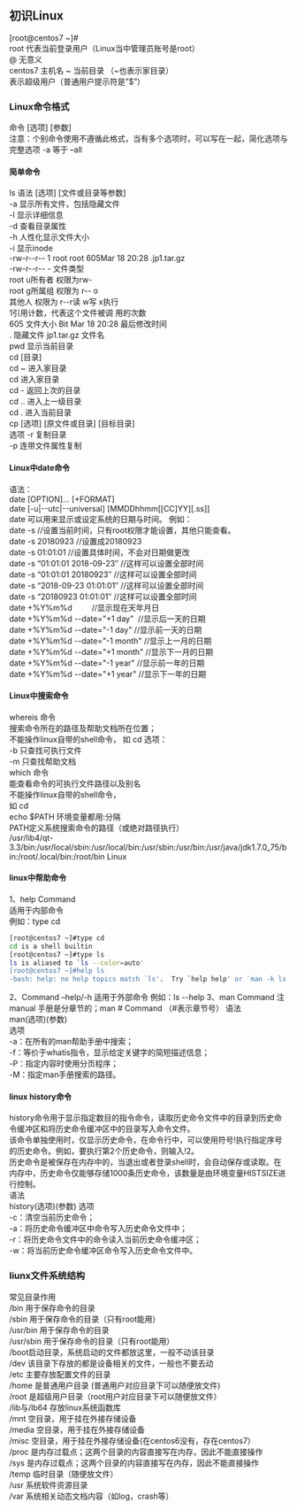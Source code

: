## 初识Linux  
[root@centos7 ~]#   
root 代表当前登录用户（Linux当中管理员账号是root）   
@ 无意义   
centos7 主机名 ~ 当前目录 （~也表示家目录）  
 表示超级用户（普通用户提示符是”$”）  
### Linux命令格式
  命令 [选项] [参数]   
注意：个别命令使用不遵循此格式，当有多个选项时，可以写在一起，简化选项与完整选项 -a 等于 –all  
#### 简单命令   
 ls 语法 [选项] [文件或目录等参数]      
-a 显示所有文件，包括隐藏文件  
 -l 显示详细信息   
-d 查看目录属性   
-h 人性化显示文件大小  
-i 显示inode   
-rw-r--r-- 1 root root 605Mar 18 20:28 .jp1.tar.gz   
-rw-r--r-- - 文件类型   
 root u所有者 权限为rw-  
root g所属组 权限为 r-- o      
其他人 权限为 r--r读 w写 x执行                  
 1引用计数，代表这个文件被调 用的次数                 
605 文件大小 Bit Mar 18     20:28 最后修改时间   
 . 隐藏文件 jp1.tar.gz 文件名    
 pwd 显示当前目录     
cd [目录]   
cd ~ 进入家目录   
cd 进入家目录   
cd - 返回上次的目录   
cd .. 进入上一级目录   
cd . 进入当前目录  
cp [选项] [原文件或目录] [目标目录]  
选项 -r 复制目录   
-p 连带文件属性复制 
#### Linux中date命令    
语法：   
date [OPTION]... [+FORMAT]                
date [-u|--utc|--universal] [MMDDhhmm[[CC]YY][.ss]]     
date 可以用来显示或设定系统的日期与时间。
例如：     
date -s //设置当前时间，只有root权限才能设置，其他只能查看。     
date -s 20180923 //设置成20180923   
date -s 01:01:01 //设置具体时间，不会对日期做更改    
date -s “01:01:01   2018-09-23″ //这样可以设置全部时间    
date -s “01:01:01 20180923″  //这样可以设置全部时间     
date -s “2018-09-23   01:01:01″ //这样可以设置全部时间    
date -s “20180923 01:01:01″  //这样可以设置全部时间    
date +%Y%m%d           //显示现在天年月日      
date +%Y%m%d --date="+1 day"  //显示后一天的日期    
date +%Y%m%d --date="-1 day" //显示前一天的日期    
date +%Y%m%d --date="-1 month" //显示上一月的日期    
date +%Y%m%d --date="+1 month" //显示下一月的日期    
date +%Y%m%d --date="-1 year" //显示前一年的日期     
date +%Y%m%d --date="+1 year" //显示下一年的日期     
#### Linux中搜索命令    
 whereis 命令      
搜索命令所在的路径及帮助文档所在位置；     
不能操作linux自带的shell命令，         如 cd 选项：          
-b 只查找可执行文件      
-m 只查找帮助文档       
which 命令     
能查看命令的可执行文件路径以及别名      
不能操作linux自带的shell命令，      
如 cd         
echo $PATH 环境变量都用:分隔    
PATH定义系统搜索命令的路径（或绝对路径执行）     
/usr/lib4/qt-3.3/bin:/usr/local/sbin:/usr/local/bin:/usr/sbin:/usr/bin:/usr/java/jdk1.7.0_75/bin:/root/.local/bin:/root/bin Linux
#### linux中帮助命令
1、help Command   
适用于内部命令   
例如：type cd
```bash
[root@centos7 ~]#type cd
cd is a shell builtin
[root@centos7 ~]#type ls
ls is aliased to `ls --color=auto'
[root@centos7 ~]#help ls
-bash: help: no help topics match `ls'.  Try `help help' or `man -k ls' or `info ls'.
```
2、Command –help/-h
适用于外部命令
例如：ls --help
3、man Command
注manual 手册是分章节的；man # Command （#表示章节号）
语法  
man(选项)(参数)  
选项  
-a：在所有的man帮助手册中搜索；   
-f：等价于whatis指令，显示给定关键字的简短描述信息；   
-P：指定内容时使用分页程序；   
-M：指定man手册搜索的路径。 
#### linux history命令
history命令用于显示指定数目的指令命令，读取历史命令文件中的目录到历史命令缓冲区和将历史命令缓冲区中的目录写入命令文件。   
该命令单独使用时，仅显示历史命令，在命令行中，可以使用符号!执行指定序号的历史命令。例如，要执行第2个历史命令，则输入!2。     
历史命令是被保存在内存中的，当退出或者登录shell时，会自动保存或读取。在内存中，历史命令仅能够存储1000条历史命令，该数量是由环境变量HISTSIZE进行控制。         
语法    
history(选项)(参数)
选项     
-c：清空当前历史命令；   
-a：将历史命令缓冲区中命令写入历史命令文件中；   
-r：将历史命令文件中的命令读入当前历史命令缓冲区；   
-w：将当前历史命令缓冲区命令写入历史命令文件中。         
### liunx文件系统结构    
常见目录作用   
/bin 用于保存命令的目录   
/sbin 用于保存命令的目录（只有root能用）   
/usr/bin 用于保存命令的目录  
/usr/sbin 用于保存命令的目录（只有root能用）  
/boot启动目录，系统启动的文件都放这里，一般不动该目录  
/dev 该目录下存放的都是设备相关的文件，一般也不要去动   
/etc 主要存放配置文件的目录    
/home 是普通用户目录 (普通用户对应目录下可以随便放文件)   
/root 是超级用户目录（root用户对应目录下可以随便放文件）   
/lib与/lb64 存放linux系统函数库    
/mnt 空目录，用于挂在外接存储设备  
/media 空目录，用于挂在外接存储设备   
/misc 空目录，用于挂在外接存储设备(在centos6没有，存在centos7）   
/proc 是内存过载点；这两个目录的内容直接写在内存，因此不能直接操作    
/sys 是内存过载点；这两个目录的内容直接写在内存，因此不能直接操作    
/temp 临时目录（随便放文件）   
/usr 系统软件资源目录     
/var 系统相关动态文档内容（如log，crash等）        
